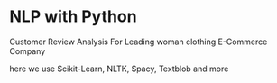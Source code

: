 # NLP with Python
Customer Review Analysis For Leading woman clothing E-Commerce Company 

here we use Scikit-Learn, NLTK, Spacy, Textblob and more
